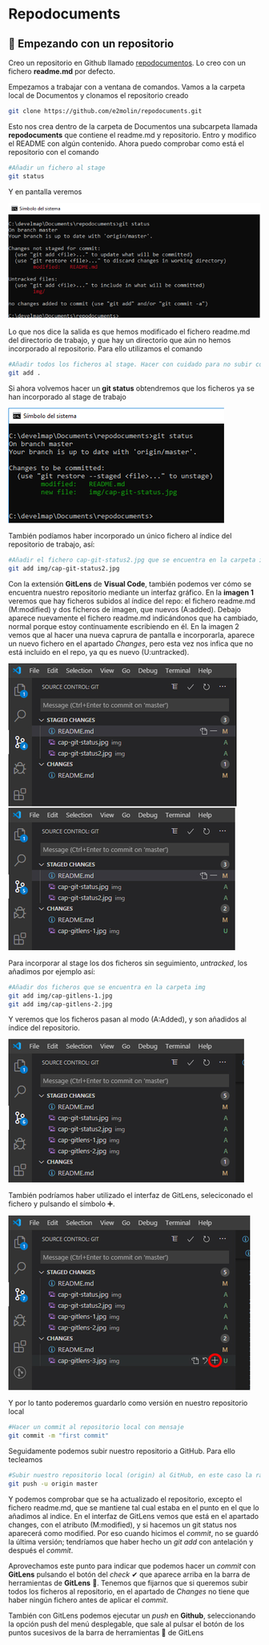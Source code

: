 # Repodocuments

## 🚀 Empezando con un repositorio

Creo un repositorio en Github llamado [repodocumentos](https://github.com/e2molin/repodocuments). Lo creo con un fichero **readme.md** por defecto.

Empezamos  a trabajar con a ventana de comandos. Vamos a la carpeta local de Documentos y clonamos el repositorio creado

```bash
git clone https://github.com/e2molin/repodocuments.git
```

Esto nos crea dentro de la carpeta de Documentos una subcarpeta llamada **repodocuments** que contiene el readme.md y repositorio. Entro y modifico el README con algún contenido. Ahora puedo comprobar como está el repositorio con el comando

``` bash
#Añadir un fichero al stage
git status
```

Y en pantalla veremos

![Captura comando git status](img/cap-git-status.jpg "Captura comando git status")

Lo que nos dice la salida es que hemos modificado el fichero readme.md del directorio de trabajo, y que hay un directorio que aún no hemos incorporado al repositorio. Para ello utilizamos el comando

``` bash
#Añadir todos los ficheros al stage. Hacer con cuidado para no subir cosas innecesarias. Mejor comprobar antes con un git status
git add .
```
Si ahora volvemos hacer un **git status** obtendremos que los ficheros ya se han incorporado al stage de trabajo

![Captura comando git status](img/cap-git-status2.jpg "Captura comando git status")

También podíamos haber incorporado un único fichero al índice del repositorio de trabajo, así:

``` bash
#Añadir el fichero cap-git-status2.jpg que se encuentra en la carpeta img
git add img/cap-git-status2.jpg
```

Con la extensión **GitLens** de **Visual Code**, también podemos ver cómo se encuentra nuestro repositorio mediante un interfaz gráfico. En la **imagen 1** veremos que hay ficheros subidos al índice del repo: el fichero readme.md (M:modified) y dos ficheros de imagen, que nuevos (A:added). Debajo aparece nuevamente el fichero readme.md indicándonos que ha cambiado, normal porque estoy continuamente escribiendo en él. En la imagen 2 vemos que al hacer una nueva caprura de pantalla e incorporarla, aparece un nuevo fichero en el apartado *Changes*, pero esta vez nos infica que no está incluido en el repo, ya qu es nuevo (U:untracked).

![Imagen 1:Captura comando git status](img/cap-gitlens-1.jpg "Imagen 1:Captura comando git status")
![Imagen 2:Captura comando git status](img/cap-gitlens-2.jpg "Imagen 2:Captura comando git status")

Para incorporar al stage los dos ficheros sin seguimiento, *untracked*, los añadimos por ejemplo así:

``` bash
#Añadir dos ficheros que se encuentra en la carpeta img
git add img/cap-gitlens-1.jpg
git add img/cap-gitlens-2.jpg
```

Y veremos que los ficheros pasan al modo (A:Added), y son añadidos al índice del repositorio.

![Captura comando git status](img/cap-gitlens-3.jpg "Captura comando git status")

También podríamos haber utilizado el interfaz de GitLens, seleciconado el fichero y pulsando el símbolo ➕.

![Captura comando git status](img/cap-gitlens-4.jpg "Captura comando git status")

Y por lo tanto poderemos guardarlo como versión en nuestro repositorio local

``` bash
#Hacer un commit al repositorio local con mensaje
git commit -m "first commit"
```

Seguidamente podemos subir nuestro repositorio a GitHub. Para ello tecleamos

``` bash
#Subir nuestro repositorio local (origin) al GitHub, en este caso la rama (branch) master
git push -u origin master
```

Y podemos comprobar que se ha actualizado el repositorio, excepto el fichero readme.md, que se mantiene tal cual estaba en el punto en el que lo añadimos al indice. En el interfaz de GitLens vemos que está en el apartado changes, con el atributo (M:modified), y si hacemos un git status nos aparecerá como modified. Por eso cuando hicimos el *commit*, no se guardó la última versión; tendríamos que haber hecho un *git add* con antelación y después el *commit*.

Aprovechamos este punto para indicar que podemos hacer un *commit* con **GitLens** pulsando el botón del *check* ✔ que aparece arriba en la barra de herramientas de **GitLens** 🔧. Tenemos que fijarnos que si queremos subir todos los ficheros al repositorio, en el apartado de *Changes* no tiene que haber ningún fichero antes de aplicar el *commit*.

También con GitLens podemos ejecutar un  *push* en **Github**, seleccionando la opción push del menú desplegable, que sale al pulsar el botón de los puntos sucesivos de la barra de herramientas 🔧 de GitLens
